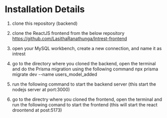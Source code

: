 # Installation Details

1) clone this repository (backend)

2) clone the ReactJS frontend from the below repository
   https://github.com/LasithaRanathunga/Intrest-frontend

3) open your MySQL workbench, create a new connection, and name it as intrest

4) go to the directory where you cloned the backend, open the terminal and do the Prisma migration using the following command
   npx prisma migrate dev --name users_model_added

5) run the following command to start the backend server (this start the nodejs server at port:3000)

6) go to the directry where you cloned the frontend, open the terminal and run the following comand to start the frontend (this will start the react droontend at post:5173)


